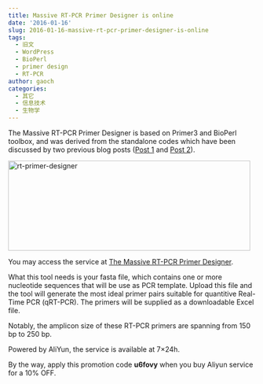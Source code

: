 ```yaml
---
title: Massive RT-PCR Primer Designer is online
date: '2016-01-16'
slug: 2016-01-16-massive-rt-pcr-primer-designer-is-online
tags:
  - 旧文
  - WordPress
  - BioPerl
  - primer design
  - RT-PCR
author: gaoch
categories:
  - 其它
  - 信息技术
  - 生物学
---
```



The Massive RT-PCR Primer Designer is based on Primer3 and BioPerl
toolbox, and was derived from the standalone codes which have been
discussed by two previous blog posts ([Post
1](http://bio-spring.top/rt-primer-bioperl/) and [Post
2](http://bio-spring.top/primer_error-missing-sequence-tag/)).

<img src="https://cloudfs-spring.oss-cn-qingdao.aliyuncs.com/bio_spring_uploads/2016/01/rt-primer-designer-1.png" class="alignnone size-full wp-image-776" width="493" height="183" alt="rt-primer-designer" />

You may access the service at [The Massive RT-PCR Primer
Designer](http://tools.bio-spring.top/rtprimers.cgi).

What this tool needs is your fasta file, which contains one or more
nucleotide sequences that will be use as PCR template. Upload this file
and the tool will generate the most ideal primer pairs suitable for
quantitive Real-Time PCR (qRT-PCR). The primers will be supplied as a
downloadable Excel file.

Notably, the amplicon size of these RT-PCR primers are spanning from 150
bp to 250 bp.

Powered by AliYun, the service is available at 7×24h.

By the way, apply this promotion code **u6fovy** when you buy Aliyun
service for a 10% OFF.
